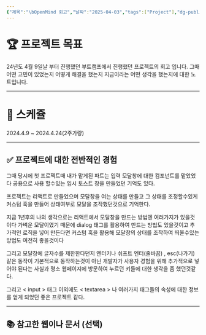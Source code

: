 ```yaml
---
{"제목":"\bOpenMind 회고","날짜":"2025-04-03","tags":["Project"],"dg-publish":true,"permalink":"/프로젝트/OpenMind 회고/","dgPassFrontmatter":true,"created":"2025-04-03T02:20:22.013+09:00","updated":"2025-05-09T12:35:04.970+09:00"}
---
```


# 🏆 프로젝트 목표 

24년도 4월 9일날 부터 진행했던 부트캠프에서 진행했던 프로젝트의 회고 입니다.
그때 어떤 고민이 있었는지 어떻게 해결을 했는지 지금이라는 어떤 생각을 했는지에 대한 노트입니다.

---
# 📅  스케쥴 

2024.4.9 ~ 2024.4.24(2주가량)

---
## ✅ 프로젝트에 대한 전반적인 경험

그때 당시에 첫 프로젝트때 내가 맡게된 파트는 입력 모달창에 대한 컴포넌트를 맡았었다 공용으로 사용 할수있는 임시 토스트 창을 만들었던 기억도 있다.

프로젝트는 리액트로 만들었으며 모달창을 여는 상태를 만들고 그 상태를 조정할수있게 커스텀 훅을 만들어 상태여부로 모달을 조작했던것으로 기억한다.

지금 1년후의 나의 생각으로는 리액트에서 모달창을 만드는 방법엔 여러가지가 있을것이다
가벼운 모달이였기 때문에 dialog 태그를 활용하여 만드는 방법도 있을것이고 추가적인 로직을 넣어 만든다면 커스텀 훅을 활용해 모달창의 상태를 조작하여 띄울수있는 방법도 여전히 좋을것이다

그리고 모달창에 글자수를 제한한다던지 엔터키나 쉬프트 엔터(줄바꿈) , esc(나가기) 같은 동작이 기본적으로 동작하는것이 아닌 개발자가 사용자 경험을 위해 추가적으로 넣어야 된다는 사실과 평소 웹페이지에 방문하여 누르던 키들에 대한 생각을 좀 했던것같다.

그리고 < input > 태그 이외에도 < textarea > 나 여러가지 태그들의 속성에 대한 정보를 얻게 되었던 좋은 프로젝트 같다.

---
## 📚 참고한 웹이나 문서 (선택)